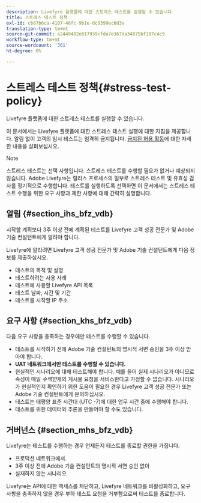 ```yaml
---
description: Livefyre 플랫폼에 대한 스트레스 테스트를 실행할 수 있습니다.
title: 스트레스 테스트 정책
exl-id: cb87b6ca-4107-46fc-9b1e-dc9399ec6d3a
translation-type: tm+mt
source-git-commit: a2449482e617939cfda7e367da34875bf187c4c9
workflow-type: tm+mt
source-wordcount: '361'
ht-degree: 0%

---
```


# 스트레스 테스트 정책{#stress-test-policy}

Livefyre 플랫폼에 대한 스트레스 테스트를 실행할 수 있습니다.

이 문서에서는 Livefyre 플랫폼에 대한 스트레스 테스트 실행에 대한 지침을 제공합니다. 알림 없이 고객의 임시 테스트는 엄격히 금지됩니다. [금지된 허용 활동](#c_stress_test_policy/section_mhs_bfz_vdb)에 대한 자세한 내용을 살펴보십시오.

>[!NOTE]
>
>스트레스 테스트는 선택 사항입니다. 스트레스 테스트를 수행할 필요가 없거나 예상되지 않습니다. Adobe Livefyre는 릴리스 프로세스의 일부로 스트레스 테스트 및 유효성 검사를 정기적으로 수행합니다. 테스트를 실행하도록 선택하면 이 문서에서는 스트레스 테스트 수행을 위한 요구 사항과 제한 사항에 대해 간략히 설명합니다.

## 알림 {#section_ihs_bfz_vdb}

시작할 계획보다 3주 이상 전에 계획된 테스트를 Livefyre 고객 성공 전문가 및 Adobe 기술 컨설턴트에게 알려야 합니다.

Livefyre에 알리려면 Livefyre 고객 성공 전문가 및 Adobe 기술 컨설턴트에게 다음 정보를 제출하십시오.

* 테스트의 목적 및 설명
* 테스트하려는 사용 사례
* 테스트에 사용할 Livefyre API 목록
* 테스트 날짜, 시간 및 기간
* 테스트를 시작할 IP 주소

## 요구 사항 {#section_khs_bfz_vdb}

다음 요구 사항을 충족하는 경우에만 테스트를 수행할 수 있습니다.

* 테스트를 시작하기 전에 Adobe 기술 컨설턴트의 명시적 서면 승인을 3주 이상 받아야 합니다.
* **UAT 네트워크에서만 테스트를 수행할 수 있습니다.**
* 현실적인 시나리오에 대해 테스트해야 합니다. 예를 들어 실제 시나리오가 아니므로 속성이 매일 *수백만*&#x200B;개의 게시물 요청을 서비스한다고 가정할 수 없습니다. 시나리오가 현실적인지 확인하기 위한 도움이 필요한 경우 Livefyre 고객 성공 전문가 또는 Adobe 기술 컨설턴트에게 문의하십시오.
* 테스트는 태평양 표준 시간대 \(UTC -7\)에 대한 업무 시간 중에 수행해야 합니다.
* 테스트를 위한 데이터와 추론을 만들어야 할 수도 있습니다.

## 거버넌스 {#section_mhs_bfz_vdb}

Livefyre는 테스트를 수행하는 경우 언제든지 테스트를 종료할 권한을 가집니다.

* 프로덕션 네트워크에서.
* 3주 이상 전에 Adobe 기술 컨설턴트의 명시적 서면 승인 없이
* 실재하지 않는 시나리오

Livefyre는 API에 대한 액세스를 차단하고, Livefyre 네트워크를 비활성화하고, 요구 사항을 충족하지 않을 경우 부하 테스트 요청을 거부함으로써 테스트를 종료합니다.
